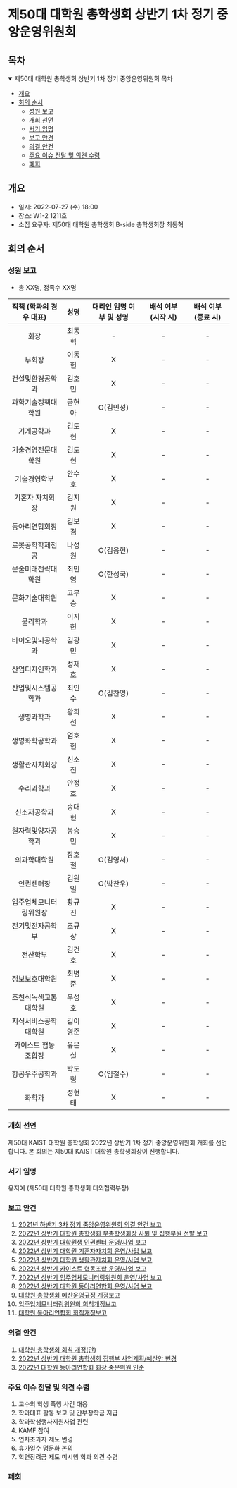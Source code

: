 제50대 대학원 총학생회 상반기 1차 정기 중앙운영위원회
===

## 목차
<details open>
<summary>제50대 대학원 총학생회 상반기 1차 정기 중앙운영위원회 목차</summary>
  
- [개요](#개요) 
- [회의 순서](#회의-순서) 
	- [성원 보고](#성원-보고) 
	- [개회 선언](#개회-선언) 
	- [서기 임명](#서기-임명) 
	- [보고 안건](#보고-안건) 
	- [의결 안건](#의결-안건) 
	- [주요 이슈 전달 및 의견 수렴](#주요-이슈-전달-및-의견-수렴) 
	- [폐회](#폐회) 
</details>

## 개요
- 일시: 2022-07-27 (수) 18:00 
- 장소: W1-2 1211호
- 소집 요구자: 제50대 대학원 총학생회 B-side 총학생회장 최동혁

## 회의 순서
### 성원 보고
- 총 XX명, 정족수 XX명

| 직책 (학과의 경우 대표) | 성명 | 대리인 임명 여부 및 성명 | 배석 여부 (시작 시) | 배석 여부 (종료 시) |
|:---:|:---:|:---:|:---:|:---:|
| 회장 | 최동혁 | - | - | - |
| 부회장 | 이동헌 | X | - | - |
| 건설및환경공학과 | 김호민 | X | - | - |
| 과학기술정책대학원 | 금현아 | O(김민성) | - | - |
| 기계공학과 | 김도현 | X | - | - |
| 기술경영전문대학원 | 김도현 | X | - | - |
| 기술경영학부 | 안수호 | X | - | - |
| 기혼자 자치회장 | 김지원 | X | - | - |
| 동아리연합회장 | 김보겸 | X | - | - |
| 로봇공학학제전공 | 나성원 | O(김응현) | - | - |
| 문술미래전략대학원 | 최민영 | O(한성국) | - | - |
| 문화기술대학원 | 고부승 | X | - | - |
| 물리학과 | 이지헌 | X | - | - |
| 바이오및뇌공학과 | 김광민 | X | - | - |
| 산업디자인학과 | 성재호 | X | - | - |
| 산업및시스템공학과 | 최인수 | O(김찬영) | - | - |
| 생명과학과 | 황희선 | X | - | - |
| 생명화학공학과 | 엄호현 | X | - | - |
| 생활관자치회장 | 신소진 | X | - | - |
| 수리과학과 | 안정호 | X | - | - |
| 신소재공학과 | 송대현 | X | - | - |
| 원자력및양자공학과 | 봉승민 | X | - | - |
| 의과학대학원 | 장호철 | O(김영서) | - | - |
| 인권센터장 | 김원일 | O(박찬우) | - | - |
| 입주업체모니터링위원장 | 황규진 | X | - | - |
| 전기및전자공학부 | 조규상 | X | - | - |
| 전산학부 | 김건호 | X | - | - |
| 정보보호대학원 | 최병준 | X | - | - |
| 조천식녹색교통대학원 | 우성호 | X | - | - |
| 지식서비스공학대학원 | 김이영준 | X | - | - |
| 카이스트 협동조합장 | 유은실 | X | - | - |
| 항공우주공학과 | 박도형 | O(임철수) | - | - |
| 화학과 | 정현태 | X | - | - |

### 개회 선언
제50대 KAIST 대학원 총학생회 2022년 상반기 1차 정기 중앙운영위원회 개회를 선언합니다. 본 회의는 제50대 KAIST 대학원 총학생회장이 진행합니다.

### 서기 임명
유지예 (제50대 대학원 총학생회 대외협력부장)

### 보고 안건
1. [2021년 하반기 3차 정기 중앙운영위원회 의결 안건 보고](보고안건/2021년-하반기-3차-정기-중앙운영위원회-의결-안건-보고.md) 
2. [2022년 상반기 대학원 총학생회 부총학생회장 사퇴 및 집행부원 선발 보고](보고안건/2022년-상반기-대학원-총학생회-부총학생회장-사퇴-및-집행부원-선발-보고.md) 
3. [2022년 상반기 대학원생 인권센터 운영/사업 보고](보고안건/2022년-상반기-대학원생-인권센터-운영사업-보고.md) 
4. [2022년 상반기 대학원 기혼자자치회 운영/사업 보고](보고안건/2022년-상반기-대학원-기혼자자치회-운영사업-보고.md) 
5. [2022년 상반기 대학원 생활관자치회 운영/사업 보고](보고안건/2022년-상반기-대학원-생활관자치회-운영사업-보고.md) 
6. [2022년 상반기 카이스트 협동조합 운영/사업 보고](보고안건/2022년-상반기-카이스트-협동조합-운영사업-보고.md) 
7. [2022년 상반기 입주업체모니터링위원회 운영/사업 보고](보고안건/2022년-상반기-입주업체모니터링위원회-운영사업-보고.md) 
8. [2022년 상반기 대학원 동아리연합회 운영/사업 보고](보고안건/2022년-상반기-대학원-동아리연합회-운영사업-보고.md)
9. [대학원 총학생회 예산운영규정 개정보고](보고안건/대학원-총학생회-예산운영규정-개정보고.md)
9. [입주업체모니터링위원회 회칙개정보고](보고안건/입주업체모니터링위원회-2022년-상반기-회칙개정보고.md)
10. [대학원 동아리연합회 회칙개정보고](보고안건/대학원-동아리연합회-2022년-상반기-회칙개정보고.md)

### 의결 안건
1. [대학원 총학생회 회칙 개정(안)](의결안건/agenda1.md)
2. [2022년 상반기 대학원 총학생회 집행부 사업계획/예산안 변경](의결안건/agenda2.md)
3. [2022년 대학원 동아리연합회 회장 중운위원 인준](의결안건/agenda3.md)


### 주요 이슈 전달 및 의견 수렴
1. 교수의 학생 폭행 사건 대응
2. 학과대표 활동 보고 및 간부장학금 지급
3. 학과학생행사지원사업 관련
4. KAMF 참여
5. 연차초과자 제도 변경
6. 휴가일수 명문화 논의
7. 학연장려금 제도 미시행 학과 의견 수렴


### 폐회
